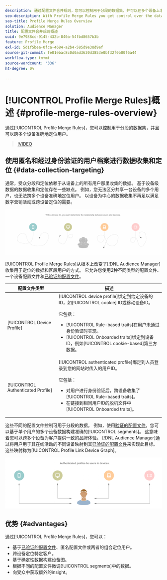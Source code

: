 ```yaml
---
description: 通过配置文件合并规则，您可以控制用于分段的数据集，并可以在多个设备上准确地定位人员。
seo-description: With Profile Merge Rules you get control over the data sets used for segmentation and can target a person accurately across multiple devices.
seo-title: Profile Merge Rules Overview
solution: Audience Manager
title: 配置文件合并规则概述
uuid: 9e7988cc-9145-432b-840a-54fbd8657b3b
feature: Profile Merge
exl-id: 5d1f5bea-0fca-4684-a2b4-585d9e38d9ef
source-git-commit: fe01ebac8c0d0ad3630d3853e0bf32f0b00f6a44
workflow-type: tm+mt
source-wordcount: '336'
ht-degree: 0%

---
```


# [!UICONTROL Profile Merge Rules]概述 {#profile-merge-rules-overview}

通过[!UICONTROL Profile Merge Rules]，您可以控制用于分段的数据集，并且可以跨多个设备准确地定位用户。

>[!VIDEO](https://video.tv.adobe.com/v/28974)

## 使用匿名和经过身份验证的用户档案进行数据收集和定位 {#data-collection-targeting}

通常，受众分段和定位依赖于从设备上的所有用户那里收集的数据。 基于设备级数据的数据收集和定位存在一些缺点。 例如，您无法区分共享一台设备的多个用户，也无法跨多个设备准确地定位用户。 以设备为中心的数据收集不再足以满足数字营销活动或跨设备定位的需要。

![](assets/unauthenticated2.png)

[!UICONTROL Profile Merge Rules]从根本上改变了[!DNL Audience Manager]收集用于定位的数据和区段用户的方式。 它允许您使用2种不同类型的配置文件、一个设备配置文件和[已验证的配置文件](../../reference/visitor-authentication-states.md)。

| 配置文件类型 | 描述 |
|---|---|
| [!UICONTROL Device Profile] | [!UICONTROL device profile]绑定到给定设备的ID，如[!UICONTROL cookie] ID或移动设备ID。<br><br>它包括：<ul><li>[!UICONTROL Rule-based traits]在用户未通过身份验证时实现。</li><li>[!UICONTROL Onboarded traits]绑定到设备ID，例如[!UICONTROL cookie-based]第三方数据。</li></ul> |
| [!UICONTROL Authenticated Profile] | [!UICONTROL authenticated profile]绑定到人员登录到您的网站时传入的用户ID。<br><br>它包括：<ul><li>对用户进行身份验证后，跨设备收集了[!UICONTROL Rule-based traits]。</li><li>在链接到相同用户ID的脱机文件中[!UICONTROL Onboarded traits]。</li></ul> |

这些不同的配置文件控制可用于分段的数据。 例如，使用[验证的配置文件](../../reference/visitor-authentication-states.md)，您可以基于单个用户的多个设备数据构建准确的[!UICONTROL segments]。 这意味着您可以跨多个设备为客户提供一致的品牌体验。 [!DNL Audience Manager]通过将用户用于其在线活动的不同设备映射到其[已验证的配置文件](../../reference/visitor-authentication-states.md)来实现此目标。 这些映射称为[!UICONTROL Profile Link Device Graph]。

![](assets/authenticated2.png)

## 优势 {#advantages}

通过[!UICONTROL Profile Merge Rules]，您可以：

* 基于[已验证的配置文件](../../reference/visitor-authentication-states.md)、匿名配置文件或两者的组合定位用户。
* 跨设备定位特定客户。
* 基于确定性数据构建设备图。
* 根据不同的配置文件微调[!UICONTROL segments]中的数据。
* 向受众中获取额外的insight。
